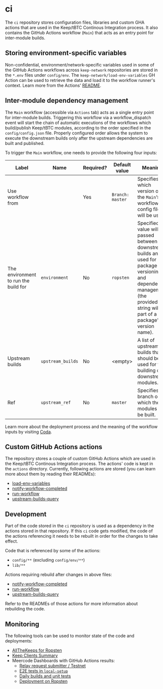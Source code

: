 # ci

The `ci` repository stores configuration files, libraries and custom GHA actions
that are used in the Keep/tBTC Continous Integration process. It also contains
the GitHub Actions workflow (`Main`) that acts as an entry point for
inter-module builds.

## Storing environment-specific variables

Non-confidential, environment/network-specific variables used in some of the
GitHub Actions workflows across `keep-network` repositories are stored in the
`*.env` files under `config/env`. The `keep-network/load-env-variables` GH
Action can be used to retrieve the data and load it to the workflow runner's
context. Learn more from the Actions'
[README](https://github.com/keep-network/load-env-variables/blob/main/README.md).

## Inter-module dependency management

The `Main` workflow (accessible via `Actions` tab) acts as a single entry point
for inter-module builds. Triggering this workflow via a workflow_dispatch event
will start the chain of automatic executions of the workflows which
build/publish Keep/tBTC modules, according to the order specified in the
`config/config.json` file. Properly configured order allows the system to
execute the downstream builds only after the upstream dependencies are built and
published.

To trigger the `Main` workflow, one needs to provide the following four inputs:

| Label             | Name | Required? | Default value      | Meaning |
|-------------------|------|-----------|--------------------|--------|
| Use workflow from |      | Yes       | `Branch: master`   | Specifies which version of the `Main`‘s workflow config file will be used. |
| The environment to run the build for | `environment` | No | `ropsten` | Specified value will be passed between downstream builds and used for package versioning and dependency management (the provided string will be part of a package's version name). |
| Upstream builds | `upstream_builds` | No | &lt;empty> | A list of upstream builds that should be used for the building of downstream modules. |
| Ref |`upstream_ref` | No | `master` | Specifies the branch on which the modules will be built. | 

Learn more about the deployment process and the meaning of the workflow inputs
by visiting
[Coda](https://coda.io/d/Building-Keep_d-fmEgBNFVH/Current-CI-process_su1ww#_lupK9).

## Custom GitHub Actions actions

The repository stores a couple of custom GitHub Actions which are used in the
Keep/tBTC Continous Integration process. The actions' code is kept in the
`actions` directory. Currently, following actions are stored (you can learn more
about them by reading their READMEs):
* [load-env-variables](./actions/load-env-variables)
* [notify-workflow-completed](./actions/notify-workflow-completed)
* [run-workflow](./actions/run-workflow)
* [upstream-builds-query](./actions/upstream-builds-query)

## Development

Part of the code stored in the `ci` repository is used as a dependency in the
actions stored in that repository. If this `ci` code gets modified, the code of
the actions referencing it needs to be rebuilt in order for the changes to take
effect.

Code that is referenced by some of the actions:
* `config/**` (excluding `config/env/**`)
* `lib/**`

Actions requiring rebuild after changes in above files:
* [notify-workflow-completed](./actions/notify-workflow-completed)
* [run-workflow](./actions/run-workflow)
* [upstream-builds-query](./actions/upstream-builds-query)

Refer to the READMEs of those actions for more information about rebuilding the
code.

## Monitoring

The following tools can be used to monitor state of the code and deployments:
* [AllTheKeeps for Ropsten](https://allthekeeps.test.keep.network/deposits)
* [Keep Clients Summary](https://monitoring.test.keep.network/d/3r-BohOMz/keep-clients-summary?orgId=1&refresh=30s)
* Meercode Dashboards with GitHub Actions results:
  - [Relay request submitter / Testnet](https://meercode.io/public/list/af470c2ebc0da4a0b0cce2589660781e:f385a85f1b9ca5b44b35b1d61405b8569c4664f6cf41a8e71283d45ff4ff61b8f20f11dbb75d767c51a809ccd2ea06af)
  - [E2E tests in `local-setup`](https://meercode.io/public/list/acef9c5954837d43d0249f46d8c38306:2f621d7a4bbef9f85bb4430a88ead6d456ebdadbb7df6fb51a0aab7c10ec457031e7b0f0ee6b0408c7654a3a51057998)
  - [Daily builds and unit tests](https://meercode.io/public/list/7d25a53902f2ccecdbb2ee6ce17bb539:d820851c40ae4b0a0086b92864145eb1f15802ce5cc6c17bb1505e1e895fe8fa618e7f4ce90f7709ba5d0e7bf06ebfd2)
  - [Deployment on Ropsten](https://meercode.io/public/list/41935b8f5ffcabfd0c0d63412547d720:1c3901d698c5c033914774f1cc5b8ffed254357a89c7a59b20f0c909db2141aa3e23b7a2080036f914c66f3f5cd69fdf)
